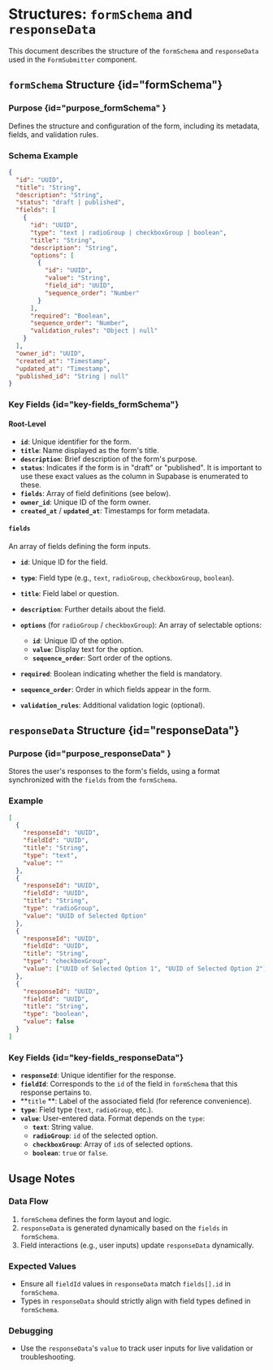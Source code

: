 # Structures:  `formSchema` and `responseData` 
This document describes the structure of the `formSchema` and `responseData` used in the `FormSubmitter` component.
## **`formSchema` Structure** {id="formSchema"}
### **Purpose** {id="purpose_formSchema" }
Defines the structure and configuration of the form, including its metadata, fields, and validation rules.
### **Schema Example**
``` json
{
  "id": "UUID",
  "title": "String",
  "description": "String",
  "status": "draft | published",
  "fields": [
    {
      "id": "UUID",
      "type": "text | radioGroup | checkboxGroup | boolean",
      "title": "String",
      "description": "String",
      "options": [
        {
          "id": "UUID",
          "value": "String",
          "field_id": "UUID",
          "sequence_order": "Number"
        }
      ],
      "required": "Boolean",
      "sequence_order": "Number",
      "validation_rules": "Object | null"
    }
  ],
  "owner_id": "UUID",
  "created_at": "Timestamp",
  "updated_at": "Timestamp",
  "published_id": "String | null"
}
```
### **Key Fields** {id="key-fields_formSchema"}
#### **Root-Level**
- **`id`**: Unique identifier for the form.
- **`title`**: Name displayed as the form's title.
- **`description`**: Brief description of the form's purpose.
- **`status`**: Indicates if the form is in "draft" or "published". It is important to use these exact values as the column in Supabase is enumerated to these.
- **`fields`**: Array of field definitions (see below).
- **`owner_id`**: Unique ID of the form owner.
- **`created_at`** / **`updated_at`**: Timestamps for form metadata.

#### **`fields`**
An array of fields defining the form inputs.
- **`id`**: Unique ID for the field.
- **`type`**: Field type (e.g., `text`, `radioGroup`, `checkboxGroup`, `boolean`).
- **`title`**: Field label or question.
- **`description`**: Further details about the field.
- **`options`** (for `radioGroup` / `checkboxGroup`): An array of selectable options:
    - **`id`**: Unique ID of the option.
    - **`value`**: Display text for the option.
    - **`sequence_order`**: Sort order of the options.

- **`required`**: Boolean indicating whether the field is mandatory.
- **`sequence_order`**: Order in which fields appear in the form.
- **`validation_rules`**: Additional validation logic (optional).

## **`responseData` Structure** {id="responseData"}
### **Purpose** {id="purpose_responseData" }
Stores the user's responses to the form's fields, using a format synchronized with the `fields` from the `formSchema`.
### **Example**
``` json
[
  {
    "responseId": "UUID",
    "fieldId": "UUID",
    "title": "String",
    "type": "text",
    "value": ""
  },
  {
    "responseId": "UUID",
    "fieldId": "UUID",
    "title": "String",
    "type": "radioGroup",
    "value": "UUID of Selected Option"
  },
  {
    "responseId": "UUID",
    "fieldId": "UUID",
    "title": "String",
    "type": "checkboxGroup",
    "value": ["UUID of Selected Option 1", "UUID of Selected Option 2"]
  },
  {
    "responseId": "UUID",
    "fieldId": "UUID",
    "title": "String",
    "type": "boolean",
    "value": false
  }
]
```
### **Key Fields** {id="key-fields_responseData"}
- **`responseId`**: Unique identifier for the response.
- **`fieldId`**: Corresponds to the `id` of the field in `formSchema` that this response pertains to.
- **`title` **: Label of the associated field (for reference convenience).
- **`type`**: Field type (`text`, `radioGroup`, etc.).
- **`value`**: User-entered data. Format depends on the `type`:
    - **`text`**: String value.
    - **`radioGroup`**: `id` of the selected option.
    - **`checkboxGroup`**: Array of `id`s of selected options.
    - **`boolean`**: `true` or `false`.

## **Usage Notes**
### **Data Flow**
1. `formSchema` defines the form layout and logic.
2. `responseData` is generated dynamically based on the `fields` in `formSchema`.
3. Field interactions (e.g., user inputs) update `responseData` dynamically.

### **Expected Values**
- Ensure all `fieldId` values in `responseData` match `fields[].id` in `formSchema`.
- Types in `responseData` should strictly align with field types defined in `formSchema`.

### **Debugging**
- Use the `responseData`'s `value` to track user inputs for live validation or troubleshooting.
